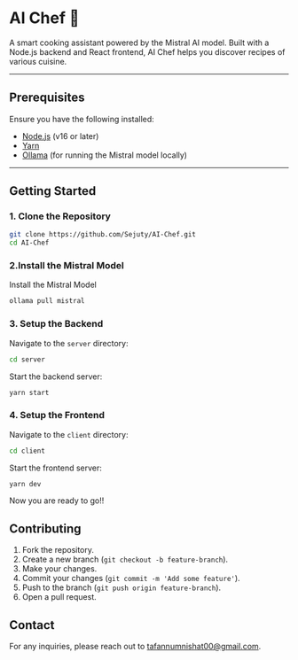 # AI Chef 🍳  
A smart cooking assistant powered by the Mistral AI model. Built with a Node.js backend and React frontend, AI Chef helps you discover recipes of various cuisine.

---

## Prerequisites  
Ensure you have the following installed:  
- [Node.js](https://nodejs.org/) (v16 or later)  
- [Yarn](https://yarnpkg.com/)  
- [Ollama](https://ollama.com/) (for running the Mistral model locally)  

---

## Getting Started  

### 1. Clone the Repository  
```bash  
git clone https://github.com/Sejuty/AI-Chef.git  
cd AI-Chef 
```

### 2.Install the Mistral Model
Install the Mistral Model
```bash  
ollama pull mistral
```
### 3. Setup the Backend
Navigate to the `server` directory:
```bash  
cd server
```
 Start the backend server:

```bash
yarn start
```

### 4. Setup the Frontend
Navigate to the `client` directory:
```bash  
cd client
```
Start the frontend server:

```bash
yarn dev
```

Now you are ready to go!!

## Contributing

1. Fork the repository.
2. Create a new branch (`git checkout -b feature-branch`).
3. Make your changes.
4. Commit your changes (`git commit -m 'Add some feature'`).
5. Push to the branch (`git push origin feature-branch`).
6. Open a pull request.

## Contact

For any inquiries, please reach out to [tafannumnishat00@gmail.com](mailto:tafannumnishat00@gmail.com).


